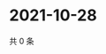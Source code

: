 # 2021-10-28

共 0 条

<!-- BEGIN WEIBO -->
<!-- 最后更新时间 Thu Oct 28 2021 08:37:51 GMT+0800 (China Standard Time) -->

<!-- END WEIBO -->
